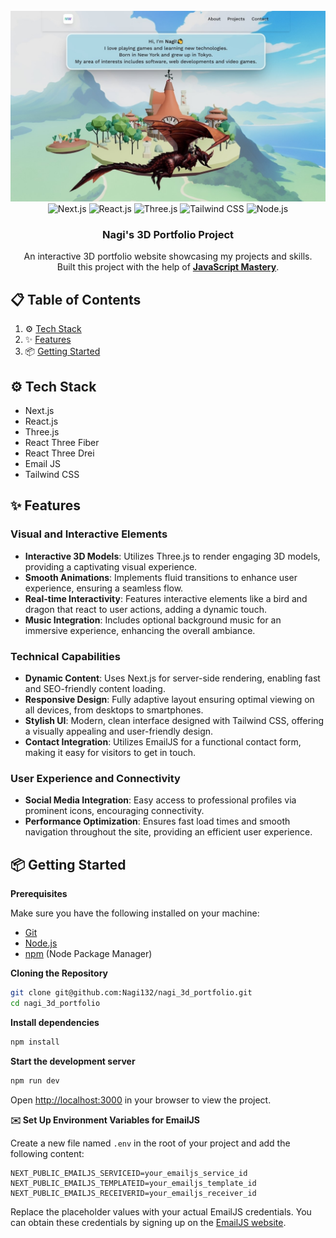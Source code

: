 <div align="center">
  <br />
  <img src="https://github.com/Nagi132/nagi_3d_portfolio/blob/master/public/assets/images/home.jpg" alt="Project Banner">
  <br />
<div>
  <img src="https://img.shields.io/badge/-Next_js-black?style=for-the-badge&logo=next.js&logoColor=white&color=000000" alt="Next.js" />
  <img src="https://img.shields.io/badge/-React_JS-black?style=for-the-badge&logo=react&logoColor=white&color=61DAFB" alt="React.js" />
  <img src="https://img.shields.io/badge/-Three_JS-black?style=for-the-badge&logo=threedotjs&logoColor=white&color=000000" alt="Three.js" />
  <img src="https://img.shields.io/badge/-Tailwind_CSS-black?style=for-the-badge&logo=tailwindcss&logoColor=white&color=06B6D4" alt="Tailwind CSS" />
  <img src="https://img.shields.io/badge/-Node_js-black?style=for-the-badge&logo=node.js&logoColor=white&color=339933" alt="Node.js" />
</div>


  <h3 align="center">Nagi's 3D Portfolio Project</h3>

  <div align="center">
    An interactive 3D portfolio website showcasing my projects and skills.</br >
    Built this project with the help of <a href="https://www.youtube.com/@javascriptmastery/videos" target="_blank"><b>JavaScript Mastery</b></a>.
  </div>
</div>

## 📋 <a name="table">Table of Contents</a>
1. ⚙️ [Tech Stack](#tech-stack)
2. ✨ [Features](#features)
3. 📦 [Getting Started](#getting-started)

## ⚙️ <a name="tech-stack">Tech Stack</a>
- Next.js
- React.js
- Three.js
- React Three Fiber
- React Three Drei
- Email JS
- Tailwind CSS

## ✨ <a name="features">Features</a>
### Visual and Interactive Elements
* **Interactive 3D Models**: Utilizes Three.js to render engaging 3D models, providing a captivating visual experience.
* **Smooth Animations**: Implements fluid transitions to enhance user experience, ensuring a seamless flow.
* **Real-time Interactivity**: Features interactive elements like a bird and dragon that react to user actions, adding a dynamic touch.
* **Music Integration**: Includes optional background music for an immersive experience, enhancing the overall ambiance.

### Technical Capabilities
* **Dynamic Content**: Uses Next.js for server-side rendering, enabling fast and SEO-friendly content loading.
* **Responsive Design**: Fully adaptive layout ensuring optimal viewing on all devices, from desktops to smartphones.
* **Stylish UI**: Modern, clean interface designed with Tailwind CSS, offering a visually appealing and user-friendly design.
* **Contact Integration**: Utilizes EmailJS for a functional contact form, making it easy for visitors to get in touch.

### User Experience and Connectivity
* **Social Media Integration**: Easy access to professional profiles via prominent icons, encouraging connectivity.
* **Performance Optimization**: Ensures fast load times and smooth navigation throughout the site, providing an efficient user experience.

## 📦 <a name="getting-started">Getting Started</a>

**Prerequisites**

Make sure you have the following installed on your machine:

- [Git](https://git-scm.com/)
- [Node.js](https://nodejs.org/en)
- [npm](https://www.npmjs.com/) (Node Package Manager)

**Cloning the Repository**

```sh
git clone git@github.com:Nagi132/nagi_3d_portfolio.git
cd nagi_3d_portfolio
```

**Install dependencies**

```sh
npm install
```

**Start the development server**

```sh
npm run dev
```
Open [http://localhost:3000](http://localhost:3000) in your browser to view the project.

**✉️ Set Up Environment Variables for EmailJS**

Create a new file named `.env` in the root of your project and add the following content:

```env
NEXT_PUBLIC_EMAILJS_SERVICEID=your_emailjs_service_id
NEXT_PUBLIC_EMAILJS_TEMPLATEID=your_emailjs_template_id
NEXT_PUBLIC_EMAILJS_RECEIVERID=your_emailjs_receiver_id
```
Replace the placeholder values with your actual EmailJS credentials. You can obtain these credentials by signing up on the [EmailJS website](https://www.emailjs.com/).




